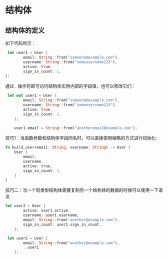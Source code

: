 # 结构体
## 结构体的定义
如下代码所示：
``` rust
 let user1 = User {
        email: String::from("someone@example.com"),
        username: String::from("someusername123"),
        active: true,
        sign_in_count: 1,
};
```
通过 . 操作符即可访问结构体实例内部的字段值，也可以修改它们：

``` rust
 let mut user1 = User {
        email: String::from("someone@example.com"),
        username: String::from("someusername123"),
        active: true,
        sign_in_count: 1,
    };

    user1.email = String::from("anotheremail@example.com");
```

技巧1：当函数参数和结构体字段同名时，可以直接使用缩略的方式进行初始化:

``` rust
fn build_user(email: String, username: String) -> User {
    User {
        email,
        username,
        active: true,
        sign_in_count: 1,
    }
}
```
技巧二：当一个同类型结构体需要复制另一个结构体的数据的时候可以使用一下语法

``` rust
let user2 = User {
        active: user1.active,
        username: user1.username,
        email: String::from("another@example.com"),
        sign_in_count: user1.sign_in_count,
    };

 let user2 = User {
        email: String::from("another@example.com"),
        ..user1
    };
```


